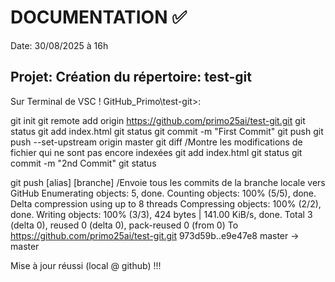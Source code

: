 # DOCUMENTATION &#9989;
Date: 30/08/2025 à 16h

## Projet: Création du répertoire: test-git

Sur Terminal de VSC !
GitHub_Primo\test-git>:

git init
git remote add origin https://github.com/primo25ai/test-git.git
git status
git add index.html
git status
git commit -m "First Commit"
git push
git push --set-upstream origin master
git diff /Montre les modifications de fichier qui ne sont pas encore indexées
git add index.html
git status
git commit -m "2nd Commit"
git status

git push [alias] [branche] /Envoie tous les commits de la branche locale vers GitHub
Enumerating objects: 5, done.
Counting objects: 100% (5/5), done.
Delta compression using up to 8 threads
Compressing objects: 100% (2/2), done.
Writing objects: 100% (3/3), 424 bytes | 141.00 KiB/s, done.
Total 3 (delta 0), reused 0 (delta 0), pack-reused 0 (from 0)
To https://github.com/primo25ai/test-git.git
   973d59b..e9e47e8  master -> master

Mise à jour réussi (local @ github) !!!

